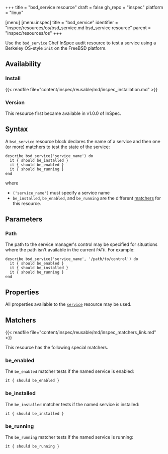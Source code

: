 +++
title = "bsd_service resource"
draft = false
gh_repo = "inspec"
platform = "linux"

[menu]
  [menu.inspec]
    title = "bsd_service"
    identifier = "inspec/resources/os/bsd_service.md bsd_service resource"
    parent = "inspec/resources/os"
+++

Use the `bsd_service` Chef InSpec audit resource to test a service using a Berkeley OS-style `init` on the FreeBSD platform.

## Availability

### Install

{{< readfile file="content/inspec/reusable/md/inspec_installation.md" >}}

### Version

This resource first became available in v1.0.0 of InSpec.

## Syntax

A `bsd_service` resource block declares the name of a service and then one (or more) matchers to test the state of the service:

    describe bsd_service('service_name') do
      it { should be_installed }
      it { should be_enabled }
      it { should be_running }
    end

where

- `('service_name')` must specify a service name
- `be_installed`, `be_enabled`, and `be_running` are the different [matchers](#matchers) for this resource.

## Parameters

### Path

The path to the service manager's control may be specified for situations where the path isn't available in the current `PATH`. For example:

    describe bsd_service('service_name', '/path/to/control') do
      it { should be_enabled }
      it { should be_installed }
      it { should be_running }
    end

## Properties

All properties available to the [`service`](/inspec/resources/service/) resource may be used.

## Matchers

{{< readfile file="content/inspec/reusable/md/inspec_matchers_link.md" >}}

This resource has the following special matchers.

### be_enabled

The `be_enabled` matcher tests if the named service is enabled:

    it { should be_enabled }

### be_installed

The `be_installed` matcher tests if the named service is installed:

    it { should be_installed }

### be_running

The `be_running` matcher tests if the named service is running:

    it { should be_running }

